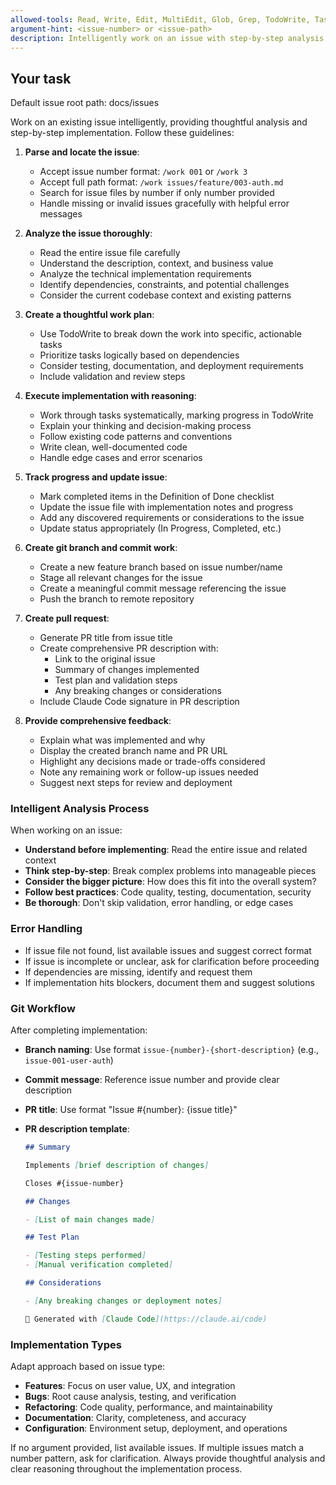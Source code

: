 ```yaml
---
allowed-tools: Read, Write, Edit, MultiEdit, Glob, Grep, TodoWrite, Task, Bash(git:*), Bash(gh:*), Bash(mkdir:*)
argument-hint: <issue-number> or <issue-path>
description: Intelligently work on an issue with step-by-step analysis and implementation
---
```


## Your task

Default issue root path: docs/issues

Work on an existing issue intelligently, providing thoughtful analysis and step-by-step implementation. Follow these guidelines:

1. **Parse and locate the issue**:

   - Accept issue number format: `/work 001` or `/work 3`
   - Accept full path format: `/work issues/feature/003-auth.md`
   - Search for issue files by number if only number provided
   - Handle missing or invalid issues gracefully with helpful error messages

2. **Analyze the issue thoroughly**:

   - Read the entire issue file carefully
   - Understand the description, context, and business value
   - Analyze the technical implementation requirements
   - Identify dependencies, constraints, and potential challenges
   - Consider the current codebase context and existing patterns

3. **Create a thoughtful work plan**:

   - Use TodoWrite to break down the work into specific, actionable tasks
   - Prioritize tasks logically based on dependencies
   - Consider testing, documentation, and deployment requirements
   - Include validation and review steps

4. **Execute implementation with reasoning**:

   - Work through tasks systematically, marking progress in TodoWrite
   - Explain your thinking and decision-making process
   - Follow existing code patterns and conventions
   - Write clean, well-documented code
   - Handle edge cases and error scenarios

5. **Track progress and update issue**:

   - Mark completed items in the Definition of Done checklist
   - Update the issue file with implementation notes and progress
   - Add any discovered requirements or considerations to the issue
   - Update status appropriately (In Progress, Completed, etc.)

6. **Create git branch and commit work**:

   - Create a new feature branch based on issue number/name
   - Stage all relevant changes for the issue
   - Create a meaningful commit message referencing the issue
   - Push the branch to remote repository

7. **Create pull request**:

   - Generate PR title from issue title
   - Create comprehensive PR description with:
     - Link to the original issue
     - Summary of changes implemented
     - Test plan and validation steps
     - Any breaking changes or considerations
   - Include Claude Code signature in PR description

8. **Provide comprehensive feedback**:
   - Explain what was implemented and why
   - Display the created branch name and PR URL
   - Highlight any decisions made or trade-offs considered
   - Note any remaining work or follow-up issues needed
   - Suggest next steps for review and deployment

### Intelligent Analysis Process

When working on an issue:

- **Understand before implementing**: Read the entire issue and related context
- **Think step-by-step**: Break complex problems into manageable pieces
- **Consider the bigger picture**: How does this fit into the overall system?
- **Follow best practices**: Code quality, testing, documentation, security
- **Be thorough**: Don't skip validation, error handling, or edge cases

### Error Handling

- If issue file not found, list available issues and suggest correct format
- If issue is incomplete or unclear, ask for clarification before proceeding
- If dependencies are missing, identify and request them
- If implementation hits blockers, document them and suggest solutions

### Git Workflow

After completing implementation:

- **Branch naming**: Use format `issue-{number}-{short-description}` (e.g., `issue-001-user-auth`)
- **Commit message**: Reference issue number and provide clear description
- **PR title**: Use format "Issue #{number}: {issue title}"
- **PR description template**:

  ```markdown
  ## Summary

  Implements [brief description of changes]

  Closes #{issue-number}

  ## Changes

  - [List of main changes made]

  ## Test Plan

  - [Testing steps performed]
  - [Manual verification completed]

  ## Considerations

  - [Any breaking changes or deployment notes]

  🤖 Generated with [Claude Code](https://claude.ai/code)
  ```

### Implementation Types

Adapt approach based on issue type:

- **Features**: Focus on user value, UX, and integration
- **Bugs**: Root cause analysis, testing, and verification
- **Refactoring**: Code quality, performance, and maintainability
- **Documentation**: Clarity, completeness, and accuracy
- **Configuration**: Environment setup, deployment, and operations

If no argument provided, list available issues. If multiple issues match a number pattern, ask for clarification. Always provide thoughtful analysis and clear reasoning throughout the implementation process.
